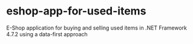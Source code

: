 # eshop-app-for-used-items
E-Shop application for buying and selling used items in .NET Framework 4.7.2 using a data-first approach
